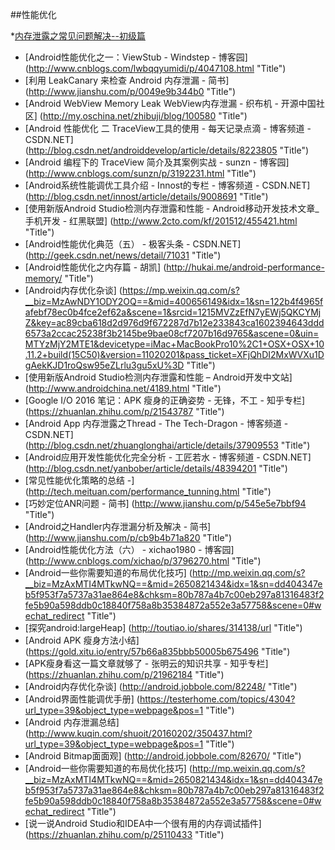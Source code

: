 
##性能优化

*[内存泄露之常见问题解决--初级篇](http://blog.csdn.net/u010716109/article/details/50977995 "Title")
* [Android性能优化之一：ViewStub - Windstep - 博客园] (http://www.cnblogs.com/lwbqqyumidi/p/4047108.html  "Title")
* [利用 LeakCanary 来检查 Android 内存泄漏 - 简书] (http://www.jianshu.com/p/0049e9b344b0  "Title")
* [Android WebView Memory Leak WebView内存泄漏 - 织布机 - 开源中国社区] (http://my.oschina.net/zhibuji/blog/100580  "Title")
* [Android 性能优化 二 TraceView工具的使用 - 每天记录点滴 - 博客频道 - CSDN.NET] (http://blog.csdn.net/androiddevelop/article/details/8223805  "Title")
* [Android 编程下的 TraceView 简介及其案例实战 - sunzn - 博客园] (http://www.cnblogs.com/sunzn/p/3192231.html  "Title")
* [Android系统性能调优工具介绍 - Innost的专栏 - 博客频道 - CSDN.NET] (http://blog.csdn.net/innost/article/details/9008691  "Title")
* [使用新版Android Studio检测内存泄露和性能 - Android移动开发技术文章_手机开发 - 红黑联盟] (http://www.2cto.com/kf/201512/455421.html  "Title")
* [Android性能优化典范（五） - 极客头条 - CSDN.NET] (http://geek.csdn.net/news/detail/71031  "Title")
* [Android性能优化之内存篇 - 胡凯] (http://hukai.me/android-performance-memory/  "Title")
* [Android内存优化杂谈] (https://mp.weixin.qq.com/s?__biz=MzAwNDY1ODY2OQ==&mid=400656149&idx=1&sn=122b4f4965fafebf78ec0b4fce2ef62a&scene=1&srcid=1215MVZzEfN7yEWj5QKCYMjZ&key=ac89cba618d2d976d9f672287d7b12e233843ca1602394643ddd6573a2ccac25238f3b2145be9bae08cf7207b16d9765&ascene=0&uin=MTYzMjY2MTE1&devicetype=iMac+MacBookPro10%2C1+OSX+OSX+10.11.2+build(15C50)&version=11020201&pass_ticket=XFjQhDI2MxWVXu1DgAekKJD1roQsw95eZLrlu3gu5xU%3D  "Title")
* [使用新版Android Studio检测内存泄露和性能 – Android开发中文站] (http://www.androidchina.net/4189.html  "Title")
* [Google I/O 2016 笔记：APK 瘦身的正确姿势 - 无锋，不工 - 知乎专栏] (https://zhuanlan.zhihu.com/p/21543787  "Title")
* [Android App 内存泄露之Thread - The Tech-Dragon - 博客频道 - CSDN.NET] (http://blog.csdn.net/zhuanglonghai/article/details/37909553  "Title")
* [Android应用开发性能优化完全分析 - 工匠若水 - 博客频道 - CSDN.NET] (http://blog.csdn.net/yanbober/article/details/48394201  "Title")
* [常见性能优化策略的总结 -] (http://tech.meituan.com/performance_tunning.html  "Title")
* [巧妙定位ANR问题 - 简书] (http://www.jianshu.com/p/545e5e7bbf94  "Title")
* [Android之Handler内存泄漏分析及解决 - 简书] (http://www.jianshu.com/p/cb9b4b71a820  "Title")
* [Android性能优化方法（六） - xichao1980 - 博客园] (http://www.cnblogs.com/xichao/p/3796270.html  "Title")
* [Android一些你需要知道的布局优化技巧] (http://mp.weixin.qq.com/s?__biz=MzAxMTI4MTkwNQ==&mid=2650821434&idx=1&sn=dd404347eb5f953f7a5737a31ae864e8&chksm=80b787a4b7c00eb297a81316483f2fe5b90a598ddb0c18840f758a8b35384872a552e3a57758&scene=0#wechat_redirect  "Title")
* [探究android:largeHeap] (http://toutiao.io/shares/314138/url  "Title")
* [Android APK 瘦身方法小结] (https://gold.xitu.io/entry/57b66a835bbb50005b675496  "Title")
* [APK瘦身看这一篇文章就够了 - 张明云的知识共享 - 知乎专栏] (https://zhuanlan.zhihu.com/p/21962184 "Title")
* [Android内存优化杂谈] (http://android.jobbole.com/82248/  "Title")
* [Android界面性能调优手册] (https://testerhome.com/topics/4304?url_type=39&object_type=webpage&pos=1  "Title")
* [Android 内存泄漏总结] (http://www.kuqin.com/shuoit/20160202/350437.html?url_type=39&object_type=webpage&pos=1  "Title")
* [Android Bitmap面面观] (http://android.jobbole.com/82670/  "Title")
* [Android一些你需要知道的布局优化技巧] (http://mp.weixin.qq.com/s?__biz=MzAxMTI4MTkwNQ==&mid=2650821434&idx=1&sn=dd404347eb5f953f7a5737a31ae864e8&chksm=80b787a4b7c00eb297a81316483f2fe5b90a598ddb0c18840f758a8b35384872a552e3a57758&scene=0#wechat_redirect  "Title")
* [说一说Android Studio和IDEA中一个很有用的内存调试插件] (https://zhuanlan.zhihu.com/p/25110433 "Title")






